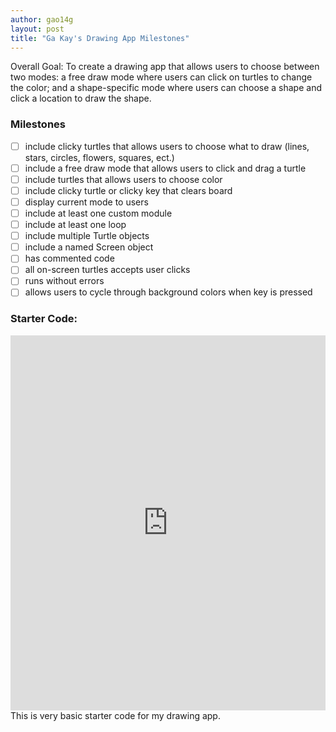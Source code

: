 ```yaml
---
author: gao14g
layout: post
title: "Ga Kay's Drawing App Milestones"
---
```


Overall Goal: To create a drawing app that allows users to choose between two modes: a free draw mode where users can click on turtles to change the color; and a shape-specific mode where users can choose a shape and click a location to draw the shape.

### Milestones
- [ ] include clicky turtles that allows users to choose what to draw (lines, stars, circles, flowers, squares, ect.)
- [ ] include a free draw mode that allows users to click and drag a turtle
- [ ] include turtles that allows users to choose color
- [ ] include clicky turtle or clicky key that clears board
- [ ] display current mode to users
- [ ] include at least one custom module
- [ ] include at least one loop
- [ ] include multiple Turtle objects
- [ ] include a named Screen object
- [ ] has commented code
- [ ] all on-screen turtles accepts user clicks
- [ ] runs without errors
- [ ] allows users to cycle through background colors when key is pressed

### Starter Code:
<iframe src="https://trinket.io/embed/python/4e06c966c5" width="100%" height="600" frameborder="0" marginwidth="0" marginheight="0" allowfullscreen></iframe>
This is very basic starter code for my drawing app.

